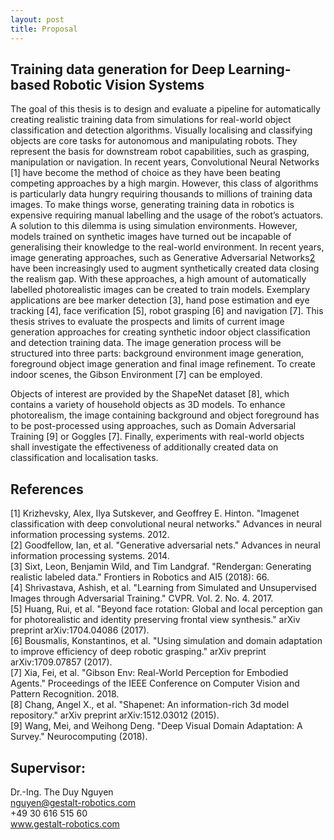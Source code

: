 ```yaml
---
layout: post
title: Proposal
---
```


## Training data generation for Deep Learning-based Robotic Vision Systems

The goal of this thesis is to design and evaluate a pipeline for automatically creating
realistic training data from simulations for real-world object classification and
detection algorithms.
Visually localising and classifying objects are core tasks for autonomous and
manipulating robots. They represent the basis for downstream robot capabilities,
such as grasping, manipulation or navigation. In recent years, Convolutional Neural
Networks [1] have become the method of choice as they have been beating
competing approaches by a high margin.
However, this class of algorithms is particularly data hungry requiring thousands to
millions of training data images. To make things worse, generating training data in
robotics is expensive requiring manual labelling and the usage of the robot’s
actuators. A solution to this dilemma is using simulation environments. However,
models trained on synthetic images have turned out be incapable of generalising
their knowledge to the real-world environment.
In recent years, image generating approaches, such as Generative Adversarial
Networks[2](GANs) have been increasingly used to augment synthetically created
data closing the realism gap. With these approaches, a high amount of automatically
labelled photorealistic images can be created to train models. Exemplary
applications are bee marker detection [3], hand pose estimation and eye tracking
[4], face verification [5], robot grasping [6] and navigation [7].
This thesis strives to evaluate the prospects and limits of current image generation
approaches for creating synthetic indoor object classification and detection training
data. The image generation process will be structured into three parts: background
environment image generation, foreground object image generation and final image
refinement. To create indoor scenes, the Gibson Environment [7] can be employed.

Objects of interest are provided by the ShapeNet dataset [8], which contains a
variety of household objects as 3D models. To enhance photorealism, the image
containing background and object foreground has to be post-processed using
approaches, such as Domain Adversarial Training [9] or Goggles [7]. Finally,
experiments with real-world objects shall investigate the effectiveness of
additionally created data on classification and localisation tasks.

## References
[1] Krizhevsky, Alex, Ilya Sutskever, and Geoffrey E. Hinton. "Imagenet classification with deep convolutional neural networks." Advances in neural information processing systems. 2012. <br />
[2] Goodfellow, Ian, et al. "Generative adversarial nets." Advances in neural information
processing systems. 2014. <br />
[3] Sixt, Leon, Benjamin Wild, and Tim Landgraf. "Rendergan: Generating realistic labeled data." Frontiers in Robotics and AI5 (2018): 66. <br />
[4] Shrivastava, Ashish, et al. "Learning from Simulated and Unsupervised Images through
Adversarial Training." CVPR. Vol. 2. No. 4. 2017. <br />
[5] Huang, Rui, et al. "Beyond face rotation: Global and local perception gan for photorealistic and identity preserving frontal view synthesis." arXiv preprint arXiv:1704.04086 (2017). <br />
[6] Bousmalis, Konstantinos, et al. "Using simulation and domain adaptation to improve efficiency of deep robotic grasping." arXiv preprint arXiv:1709.07857 (2017). <br />
[7] Xia, Fei, et al. "Gibson Env: Real-World Perception for Embodied Agents." Proceedings of the IEEE Conference on Computer Vision and Pattern Recognition. 2018.<br />
[8] Chang, Angel X., et al. "Shapenet: An information-rich 3d model repository." arXiv preprint arXiv:1512.03012 (2015).<br />
[9] Wang, Mei, and Weihong Deng. "Deep Visual Domain Adaptation: A Survey." Neurocomputing (2018). <br />

## Supervisor:

Dr.-Ing. The Duy Nguyen <br />
nguyen@gestalt-robotics.com <br />
+49 30 616 515 60 <br />
www.gestalt-robotics.com <br />